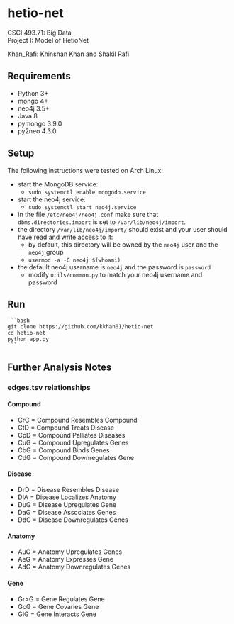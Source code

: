 # hetio-net
CSCI 493.71: Big Data  
Project I: Model of HetioNet

Khan_Rafi: Khinshan Khan and Shakil Rafi

## Requirements

- Python 3+
- mongo 4+
- neo4j 3.5+
- Java 8
- pymongo 3.9.0
- py2neo 4.3.0

## Setup

The following instructions were tested on Arch Linux:

- start the MongoDB service:
    - `sudo systemctl enable mongodb.service`
- start the neo4j service:
  - `sudo systemctl start neo4j.service`
- in the file `/etc/neo4j/neo4j.conf` make sure that `dbms.directories.import` is set to `/var/lib/neo4j/import`.
- the directory `/var/lib/neo4j/import/` should exist and your user should have read and write access to it:
    - by default, this directory will be owned by the `neo4j` user and the `neo4j` group
    - `usermod -a -G neo4j $(whoami)`
- the default neo4j username is `neo4j` and the password is `password`
    - modify `utils/common.py` to match your neo4j username and password

## Run

    ```bash
    git clone https://github.com/kkhan01/hetio-net
    cd hetio-net
    python app.py
    ```

## Further Analysis Notes

### edges.tsv relationships

#### Compound
- CrC = Compound Resembles Compound
- CtD = Compound Treats Disease
- CpD = Compound Palliates Diseases
- CuG = Compound Upregulates Genes
- CbG = Compound Binds Genes
- CdG = Compound Downregulates Gene
#### Disease
- DrD = Disease Resembles Disease
- DlA = Disease Localizes Anatomy
- DuG = Disease Upregulates Gene
- DaG = Disease Associates Genes
- DdG = Disease Downregulates Genes
#### Anatomy
- AuG = Anatomy Upregulates Genes
- AeG = Anatomy Expresses Gene
- AdG = Anatomy Downregulates Genes
#### Gene
- Gr>G = Gene Regulates Gene
- GcG = Gene Covaries Gene
- GiG = Gene Interacts Gene
